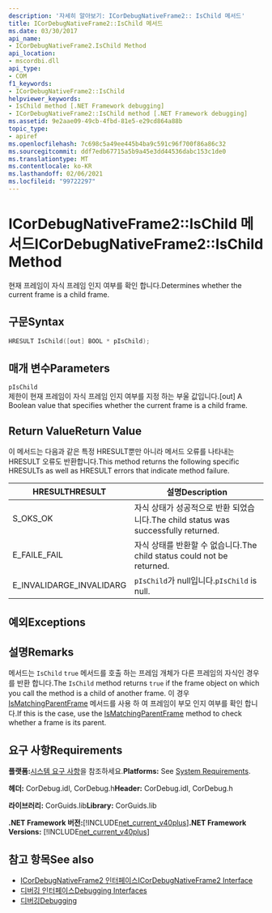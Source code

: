 ```yaml
---
description: '자세히 알아보기: ICorDebugNativeFrame2:: IsChild 메서드'
title: ICorDebugNativeFrame2::IsChild 메서드
ms.date: 03/30/2017
api_name:
- ICorDebugNativeFrame2.IsChild Method
api_location:
- mscordbi.dll
api_type:
- COM
f1_keywords:
- ICorDebugNativeFrame2::IsChild
helpviewer_keywords:
- IsChild method [.NET Framework debugging]
- ICorDebugNativeFrame2::IsChild method [.NET Framework debugging]
ms.assetid: 9e2aae09-49cb-4fbd-81e5-e29cd864a88b
topic_type:
- apiref
ms.openlocfilehash: 7c698c5a49ee445b4ba9c591c96f700f86a86c32
ms.sourcegitcommit: ddf7edb67715a5b9a45e3dd44536dabc153c1de0
ms.translationtype: MT
ms.contentlocale: ko-KR
ms.lasthandoff: 02/06/2021
ms.locfileid: "99722297"
---
```

# <a name="icordebugnativeframe2ischild-method"></a><span data-ttu-id="d7e25-103">ICorDebugNativeFrame2::IsChild 메서드</span><span class="sxs-lookup"><span data-stu-id="d7e25-103">ICorDebugNativeFrame2::IsChild Method</span></span>

<span data-ttu-id="d7e25-104">현재 프레임이 자식 프레임 인지 여부를 확인 합니다.</span><span class="sxs-lookup"><span data-stu-id="d7e25-104">Determines whether the current frame is a child frame.</span></span>  
  
## <a name="syntax"></a><span data-ttu-id="d7e25-105">구문</span><span class="sxs-lookup"><span data-stu-id="d7e25-105">Syntax</span></span>  
  
```cpp  
HRESULT IsChild([out] BOOL * pIsChild);  
```  
  
## <a name="parameters"></a><span data-ttu-id="d7e25-106">매개 변수</span><span class="sxs-lookup"><span data-stu-id="d7e25-106">Parameters</span></span>  

 `pIsChild`  
 <span data-ttu-id="d7e25-107">제한이 현재 프레임이 자식 프레임 인지 여부를 지정 하는 부울 값입니다.</span><span class="sxs-lookup"><span data-stu-id="d7e25-107">[out] A Boolean value that specifies whether the current frame is a child frame.</span></span>  
  
## <a name="return-value"></a><span data-ttu-id="d7e25-108">Return Value</span><span class="sxs-lookup"><span data-stu-id="d7e25-108">Return Value</span></span>  

 <span data-ttu-id="d7e25-109">이 메서드는 다음과 같은 특정 HRESULT뿐만 아니라 메서드 오류를 나타내는 HRESULT 오류도 반환합니다.</span><span class="sxs-lookup"><span data-stu-id="d7e25-109">This method returns the following specific HRESULTs as well as HRESULT errors that indicate method failure.</span></span>  
  
|<span data-ttu-id="d7e25-110">HRESULT</span><span class="sxs-lookup"><span data-stu-id="d7e25-110">HRESULT</span></span>|<span data-ttu-id="d7e25-111">설명</span><span class="sxs-lookup"><span data-stu-id="d7e25-111">Description</span></span>|  
|-------------|-----------------|  
|<span data-ttu-id="d7e25-112">S_OK</span><span class="sxs-lookup"><span data-stu-id="d7e25-112">S_OK</span></span>|<span data-ttu-id="d7e25-113">자식 상태가 성공적으로 반환 되었습니다.</span><span class="sxs-lookup"><span data-stu-id="d7e25-113">The child status was successfully returned.</span></span>|  
|<span data-ttu-id="d7e25-114">E_FAIL</span><span class="sxs-lookup"><span data-stu-id="d7e25-114">E_FAIL</span></span>|<span data-ttu-id="d7e25-115">자식 상태를 반환할 수 없습니다.</span><span class="sxs-lookup"><span data-stu-id="d7e25-115">The child status could not be returned.</span></span>|  
|<span data-ttu-id="d7e25-116">E_INVALIDARG</span><span class="sxs-lookup"><span data-stu-id="d7e25-116">E_INVALIDARG</span></span>|<span data-ttu-id="d7e25-117">`pIsChild`가 null입니다.</span><span class="sxs-lookup"><span data-stu-id="d7e25-117">`pIsChild` is null.</span></span>|  
  
## <a name="exceptions"></a><span data-ttu-id="d7e25-118">예외</span><span class="sxs-lookup"><span data-stu-id="d7e25-118">Exceptions</span></span>  
  
## <a name="remarks"></a><span data-ttu-id="d7e25-119">설명</span><span class="sxs-lookup"><span data-stu-id="d7e25-119">Remarks</span></span>  

 <span data-ttu-id="d7e25-120">메서드는 `IsChild` `true` 메서드를 호출 하는 프레임 개체가 다른 프레임의 자식인 경우를 반환 합니다.</span><span class="sxs-lookup"><span data-stu-id="d7e25-120">The `IsChild` method returns `true` if the frame object on which you call the method is a child of another frame.</span></span> <span data-ttu-id="d7e25-121">이 경우 [IsMatchingParentFrame](icordebugnativeframe2-ismatchingparentframe-method.md) 메서드를 사용 하 여 프레임이 부모 인지 여부를 확인 합니다.</span><span class="sxs-lookup"><span data-stu-id="d7e25-121">If this is the case, use the [IsMatchingParentFrame](icordebugnativeframe2-ismatchingparentframe-method.md) method to check whether a frame is its parent.</span></span>  
  
## <a name="requirements"></a><span data-ttu-id="d7e25-122">요구 사항</span><span class="sxs-lookup"><span data-stu-id="d7e25-122">Requirements</span></span>  

 <span data-ttu-id="d7e25-123">**플랫폼:**[시스템 요구 사항](../../get-started/system-requirements.md)을 참조하세요.</span><span class="sxs-lookup"><span data-stu-id="d7e25-123">**Platforms:** See [System Requirements](../../get-started/system-requirements.md).</span></span>  
  
 <span data-ttu-id="d7e25-124">**헤더:** CorDebug.idl, CorDebug.h</span><span class="sxs-lookup"><span data-stu-id="d7e25-124">**Header:** CorDebug.idl, CorDebug.h</span></span>  
  
 <span data-ttu-id="d7e25-125">**라이브러리:** CorGuids.lib</span><span class="sxs-lookup"><span data-stu-id="d7e25-125">**Library:** CorGuids.lib</span></span>  
  
 <span data-ttu-id="d7e25-126">**.NET Framework 버전:**[!INCLUDE[net_current_v40plus](../../../../includes/net-current-v40plus-md.md)]</span><span class="sxs-lookup"><span data-stu-id="d7e25-126">**.NET Framework Versions:** [!INCLUDE[net_current_v40plus](../../../../includes/net-current-v40plus-md.md)]</span></span>  
  
## <a name="see-also"></a><span data-ttu-id="d7e25-127">참고 항목</span><span class="sxs-lookup"><span data-stu-id="d7e25-127">See also</span></span>

- [<span data-ttu-id="d7e25-128">ICorDebugNativeFrame2 인터페이스</span><span class="sxs-lookup"><span data-stu-id="d7e25-128">ICorDebugNativeFrame2 Interface</span></span>](icordebugnativeframe2-interface.md)
- [<span data-ttu-id="d7e25-129">디버깅 인터페이스</span><span class="sxs-lookup"><span data-stu-id="d7e25-129">Debugging Interfaces</span></span>](debugging-interfaces.md)
- [<span data-ttu-id="d7e25-130">디버깅</span><span class="sxs-lookup"><span data-stu-id="d7e25-130">Debugging</span></span>](index.md)
